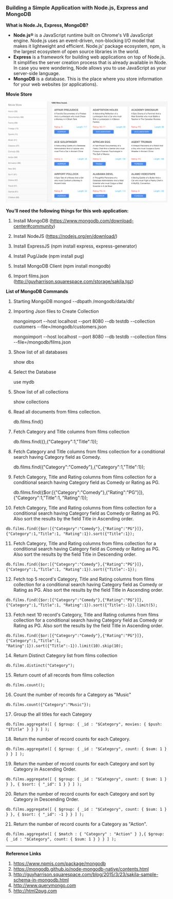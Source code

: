 ### <font style="color:#292b2c">Building a Simple Application with Node.js, Express and MongoDB</font>

**What is Node.Js, Express, MongoDB?**

*   **Node.js®** is a JavaScript runtime built on Chrome's V8 JavaScript engine. Node.js uses an event-driven, non-blocking I/O model that makes it lightweight and efficient. Node.js' package ecosystem, npm, is the largest ecosystem of open source libraries in the world.
*   **Express** is a framework for building web applications on top of Node.js. It simplifies the server creation process that is already available in Node. In case you were wondering, Node allows you to use JavaScript as your server-side language.
*   **MongoDB** is a database. This is the place where you store information for your web websites (or applications).

**Movie Store**

![Alt text](./movie_store.png)

**You’ll need the following things for this web application:**

1.  Install MongoDB
    (https://www.mongodb.com/download-center#community)

2.  Install NodeJS
    (https://nodejs.org/en/download/)
    
3.  Install ExpressJS
    (npm install express, express-generator)
    
4.  Install Pug/Jade
    (npm install pug)
    
5.  Install MongoDB Client
    (npm install mongodb)
    
6.  Import films.json
    (http://guyharrison.squarespace.com/storage/sakila.tgz)
    

**List of MongoDB Commands**

1.  Starting MongoDB
    mongod --dbpath /mongodb/data/db/

2.  Importing Json files to Create Collection

    mongoimport --host localhost --port 8080 --db testdb --collection customers --file=/mongodb/customers.json
    
    mongoimport --host localhost --port 8080 --db testdb --collection films --file=/mongodb/films.json

3.  Show list of all databases

    show dbs
    
4.  Select the Database

    use mydb
    
5.  Show list of all collections

    show collections

6.  Read all documents from films collection.
    
    db.films.find()

7.  Fetch Category and Title columns from films collection
    
    db.films.find({},{"Category":1,"Title":1});

8.  Fetch Category and Title columns from films collection for a conditional search having Category field as Comedy.
    
    db.films.find({"Category":"Comedy"},{"Category":1,"Title":1});

9.  Fetch Category, Title and Rating columns from films collection for a conditional search having Category field as Comedy or Rating as PG.
    
    db.films.find({$or:[{"Category":"Comedy"},{"Rating":"PG"}]},{"Category":1,"Title":1, "Rating":1});

10.  Fetch Category, Title and Rating columns from films collection for a conditional search having Category field as Comedy or Rating as PG. Also sort the results by the field Title in Ascending order.
    
    db.films.find({$or:[{"Category":"Comedy"},{"Rating":"PG"}]},{"Category":1,"Title":1, "Rating":1}).sort({"Title":1});

11.  Fetch Category, Title and Rating columns from films collection for a conditional search having Category field as Comedy or Rating as PG. Also sort the results by the field Title in Descending order.
    
    db.films.find({$or:[{"Category":"Comedy"},{"Rating":"PG"}]},{"Category":1,"Title":1, "Rating":1}).sort({"Title":-1});

12.  Fetch top 5 record's Category, Title and Rating columns from films collection for a conditional search having Category field as Comedy or Rating as PG. Also sort the results by the field Title in Ascending order.
    
    db.films.find({$or:[{"Category":"Comedy"},{"Rating":"PG"}]},{"Category":1,"Title":1, "Rating":1}).sort({"Title":-1}).limit(5);

13.  Fetch next 10 record's Category, Title and Rating columns from films collection for a conditional search having Category field as Comedy or Rating as PG. Also sort the results by the field Title in Ascending order.
    
    db.films.find({$or:[{"Category":"Comedy"},{"Rating":"PG"}]},{"Category":1,"Title":1, "Rating":1}).sort({"Title":-1}).limit(10).skip(10);

14.  Return Distinct Category list from films collection
    
    db.films.distinct("Category");

15.  Return count of all records from films collection
    
    db.films.count();

16.  Count the number of records for a Category as "Music"
    
    db.films.count({"Category":"Music"});

17.  Group the all titles for each Category
    
    db.films.aggregate([ { $group: { _id : "$Category", movies: { $push: "$Title" } } } ] );

18.  Return the number of record counts for each Category.
    
    db.films.aggregate([ { $group: { _id : "$Category", count: { $sum: 1 } } } ] );

19.  Return the number of record counts for each Category and sort by Category in Ascending Order.
    
    db.films.aggregate([ { $group: { _id : "$Category", count: { $sum: 1 } } }, { $sort: { "_id": 1 } } ] );

20.  Return the number of record counts for each Category and sort by Category in Descending Order.
    
    db.films.aggregate([ { $group: { _id : "$Category", count: { $sum: 1 } } }, { $sort: { "_id": -1 } } ] );

21.  Return the number of record counts for a Category as "Action".
    
    db.films.aggregate([ { $match : { "Category" : "Action" } },{ $group: { _id : "$Category", count: { $sum: 1 } } } ] );

* * *

**Reference Links**

1.  https://www.npmjs.com/package/mongodb
2.  https://mongodb.github.io/node-mongodb-native/contents.html
3.  http://guyharrison.squarespace.com/blog/2015/3/23/sakila-sample-schema-in-mongodb.html
4.  http://www.querymongo.com
5.  http://html2pug.com

